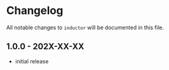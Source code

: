# Changelog

All notable changes to `inductor` will be documented in this file.

## 1.0.0 - 202X-XX-XX

- initial release
